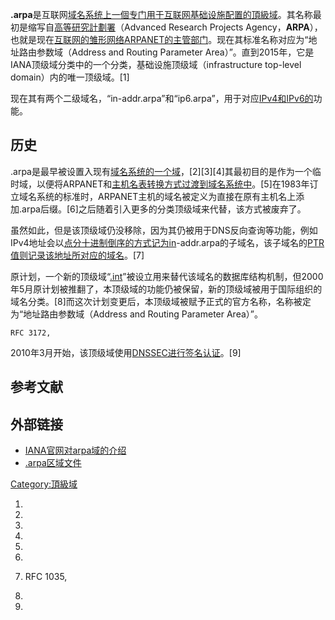 **.arpa**是互联网[域名系统上一個专门用于互联网基础设施配置的](../Page/域名系统.md "wikilink")[頂級域](https://zh.wikipedia.org/wiki/頂級域 "wikilink")。其名称最初是缩写自[高等研究計劃署](../Page/國防高等研究計劃署.md "wikilink")（Advanced
Research Projects
Agency，**ARPA**），也就是现在[互联网的雏形网络](../Page/互联网.md "wikilink")[ARPANET的主管部门](../Page/ARPANET.md "wikilink")。现在其标准名称对应为“地址路由参数域（Address
and Routing Parameter
Area）”。直到2015年，它是IANA顶级域分类中的一个分类，基础设施顶级域（infrastructure
top-level domain）内的唯一顶级域。\[1\]

现在其有两个二级域名，“in-addr.arpa”和“ip6.arpa”，用于对应[IPv4和](../Page/IPv4.md "wikilink")[IPv6的](../Page/IPv6.md "wikilink")功能。

## 历史

.arpa是最早被设置入现有[域名系统的一个域](../Page/域名系统.md "wikilink")，\[2\]\[3\]\[4\]其最初目的是作为一个临时域，以便将ARPANET和[主机名表转换方式过渡到域名系统中](../Page/Hosts文件.md "wikilink")。\[5\]在1983年订立域名系统的标准时，ARPANET主机的域名被定义为直接在原有主机名上添加.arpa后缀。\[6\]之后随着引入更多的分类顶级域来代替，该方式被废弃了。

虽然如此，但是该顶级域仍没移除，因为其仍被用于DNS反向查询等功能，例如IPv4地址会以[点分十进制倒序的方式记为in](https://zh.wikipedia.org/wiki/点分十进制 "wikilink")-addr.arpa的子域名，该子域名的[PTR值则记录该地址所对应的域名](../Page/域名伺服器記錄類型列表.md "wikilink")。\[7\]

原计划，一个新的顶级域“[.int](../Page/.int.md "wikilink")”被设立用来替代该域名的数据库结构机制，但2000年5月原计划被推翻了，本顶级域的功能仍被保留，新的顶级域被用于国际组织的域名分类。\[8\]而这次计划变更后，本顶级域被赋予正式的官方名称，名称被定为“地址路由参数域（Address
and Routing Parameter Area）”。<ref>

`RFC 3172,`

</ref>

2010年3月开始，该顶级域使用[DNSSEC进行签名认证](https://zh.wikipedia.org/wiki/DNSSEC "wikilink")。\[9\]

## 参考文献

## 外部链接

  - [IANA官网对arpa域的介绍](http://www.iana.org/arpa-dom/)
  - [.arpa区域文件](https://www.internic.net/domain/arpa.zone)

[Category:頂級域](https://zh.wikipedia.org/wiki/Category:頂級域 "wikilink")

1.

2.

3.

4.

5.
6.

7.  RFC 1035,

8.

9.